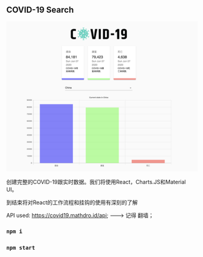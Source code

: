 

## COVID-19 Search

![COVID-19 ](https://raw.githubusercontent.com/Ts-qi/covid_19-/master/src/images/WechatIMG77.png)

创建完整的COVID-19跟实时数据。我们将使用React，Charts.JS和Material UI。

到结束将对React的工作流程和挂钩的使用有深刻的了解

API used: https://covid19.mathdro.id/api; --->  记得  翻墙； 



### `npm i`



### `npm start`

